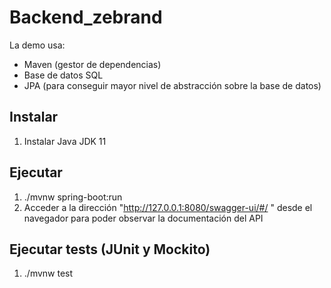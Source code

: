 # Backend_zebrand

La demo usa:
* Maven (gestor de dependencias)
* Base de datos SQL
* JPA (para conseguir mayor nivel de abstracción sobre la base de datos)

## Instalar

1. Instalar Java JDK 11


## Ejecutar

1. ./mvnw spring-boot:run
2. Acceder a la dirección "http://127.0.0.1:8080/swagger-ui/#/ " desde el navegador para poder observar la documentación del API


## Ejecutar tests (JUnit y Mockito)

1. ./mvnw test
